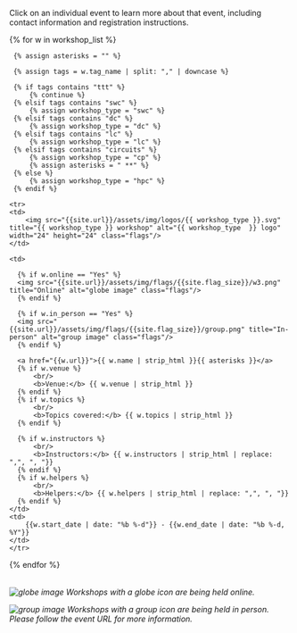 Click on an individual event to learn more about that event, including contact information and registration instructions.

<table class="table table-striped" style="width: 100%;">
{% for w in workshop_list  %}

     {% assign asterisks = "" %}
     
     {% assign tags = w.tag_name | split: "," | downcase %}
     
     {% if tags contains "ttt" %}
         {% continue %}
     {% elsif tags contains "swc" %}
         {% assign workshop_type = "swc" %}
     {% elsif tags contains "dc" %}
         {% assign workshop_type = "dc" %}
     {% elsif tags contains "lc" %}
         {% assign workshop_type = "lc" %}
     {% elsif tags contains "circuits" %}
         {% assign workshop_type = "cp" %}
         {% assign asterisks = " **" %}
     {% else %}
         {% assign workshop_type = "hpc" %}
     {% endif %}

    <tr>
    <td>
        <img src="{{site.url}}/assets/img/logos/{{ workshop_type }}.svg" title="{{ workshop_type }} workshop" alt="{{ workshop_type  }} logo" width="24" height="24" class="flags"/>
    </td>

    <td>

      {% if w.online == "Yes" %}
      <img src="{{site.url}}/assets/img/flags/{{site.flag_size}}/w3.png" title="Online" alt="globe image" class="flags"/>
      {% endif %}

      {% if w.in_person == "Yes" %}
      <img src="{{site.url}}/assets/img/flags/{{site.flag_size}}/group.png" title="In-person" alt="group image" class="flags"/>
      {% endif %}

      <a href="{{w.url}}">{{ w.name | strip_html }}{{ asterisks }}</a>
      {% if w.venue %}
          <br/>
          <b>Venue:</b> {{ w.venue | strip_html }}
      {% endif %}
      {% if w.topics %}
          <br/>
          <b>Topics covered:</b> {{ w.topics | strip_html }}
      {% endif %}
      
      {% if w.instructors %}
          <br/>
          <b>Instructors:</b> {{ w.instructors | strip_html | replace: ",", ", "}}
      {% endif %}
      {% if w.helpers %}
          <br/>
          <b>Helpers:</b> {{ w.helpers | strip_html | replace: ",", ", "}}
      {% endif %}
	</td>
	<td>
		{{w.start_date | date: "%b %-d"}} - {{w.end_date | date: "%b %-d, %Y"}}
	</td>
	</tr>

{% endfor %}
</table>

<p><i><img src="{{site.url}}/assets/img/flags/{{site.flag_size}}/w3.png" title="Online" alt="globe image" class="flags"/> Workshops with a globe icon are being held online.</i></p> 
<p><i><img src="{{site.url}}/assets/img/flags/{{site.flag_size}}/group.png" title="In-person" alt="group image" class="flags"/> Workshops with a group icon are being held in person. Please follow the event URL for more information.</i></p>

